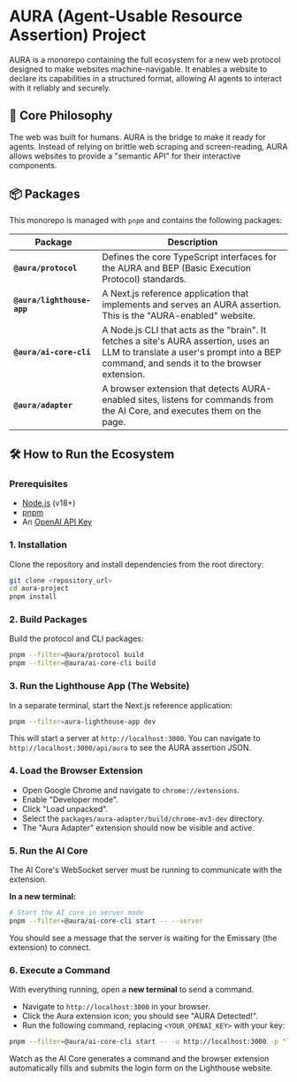 # AURA (Agent-Usable Resource Assertion) Project

AURA is a monorepo containing the full ecosystem for a new web protocol designed to make websites machine-navigable. It enables a website to declare its capabilities in a structured format, allowing AI agents to interact with it reliably and securely.

## 🚀 Core Philosophy

The web was built for humans. AURA is the bridge to make it ready for agents. Instead of relying on brittle web scraping and screen-reading, AURA allows websites to provide a "semantic API" for their interactive components.

## 📦 Packages

This monorepo is managed with `pnpm` and contains the following packages:

| Package | Description |
| --- | --- |
| **`@aura/protocol`** | Defines the core TypeScript interfaces for the AURA and BEP (Basic Execution Protocol) standards. |
| **`@aura/lighthouse-app`** | A Next.js reference application that implements and serves an AURA assertion. This is the "AURA-enabled" website. |
| **`@aura/ai-core-cli`** | A Node.js CLI that acts as the "brain". It fetches a site's AURA assertion, uses an LLM to translate a user's prompt into a BEP command, and sends it to the browser extension. |
| **`@aura/adapter`** | A browser extension that detects AURA-enabled sites, listens for commands from the AI Core, and executes them on the page. |

## 🛠️ How to Run the Ecosystem

### Prerequisites
- [Node.js](https://nodejs.org/) (v18+)
- [pnpm](https://pnpm.io/installation)
- An [OpenAI API Key](https://platform.openai.com/api-keys)

### 1. Installation

Clone the repository and install dependencies from the root directory:

```bash
git clone <repository_url>
cd aura-project
pnpm install
```

### 2. Build Packages

Build the protocol and CLI packages:

```bash
pnpm --filter=@aura/protocol build
pnpm --filter=@aura/ai-core-cli build
```

### 3. Run the Lighthouse App (The Website)

In a separate terminal, start the Next.js reference application:

```bash
pnpm --filter=aura-lighthouse-app dev
```
This will start a server at `http://localhost:3000`. You can navigate to `http://localhost:3000/api/aura` to see the AURA assertion JSON.

### 4. Load the Browser Extension

- Open Google Chrome and navigate to `chrome://extensions`.
- Enable "Developer mode".
- Click "Load unpacked".
- Select the `packages/aura-adapter/build/chrome-mv3-dev` directory.
- The "Aura Adapter" extension should now be visible and active.

### 5. Run the AI Core

The AI Core's WebSocket server must be running to communicate with the extension.

**In a new terminal:**

```bash
# Start the AI core in server mode
pnpm --filter=@aura/ai-core-cli start -- --server
```
You should see a message that the server is waiting for the Emissary (the extension) to connect.

### 6. Execute a Command

With everything running, open a **new terminal** to send a command.

- Navigate to `http://localhost:3000` in your browser.
- Click the Aura extension icon; you should see "AURA Detected!".
- Run the following command, replacing `<YOUR_OPENAI_KEY>` with your key:

```bash
pnpm --filter=@aura/ai-core-cli start -- -u http://localhost:3000 -p "log me in with email test@example.com and password secure123" -k <YOUR_OPENAI_KEY>
```

Watch as the AI Core generates a command and the browser extension automatically fills and submits the login form on the Lighthouse website. 